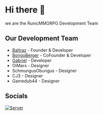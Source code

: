 # Hi there 👋

we are the RunicMMORPG Development Team

## Our Development Team
* [Baltraz](https://github.com/Killermaschine88) - Founder & Developer
* [BongoBerger](https://github.com/BongoBerger) - CoFounder & Developer
* [Gabriel](https://github.com/MendTheMiner) - Developer
* OiMars - Designer
* SchmungusObungus - Designer
* CJ3 - Designer
* Gamedub44 - Designer

## Socials
<p align="left">
  <a href="https://discord.gg/QgzFWfhV9Y" target="_blank"><img alt="Server" src="https://img.shields.io/badge/-Server-4e5d94?style=for-the-badge&logo=Discord&logoColor=white"></a>
</p>
